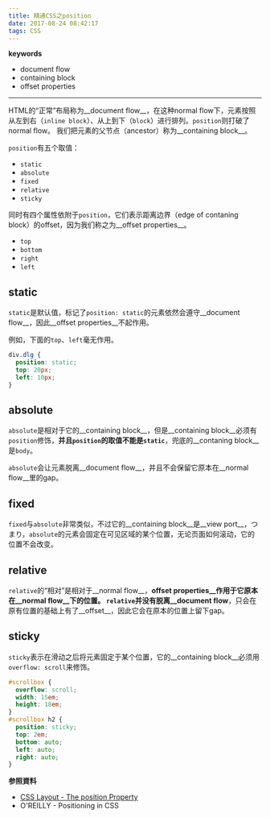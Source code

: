 ```yaml
---
title: 精通CSS之position
date: 2017-08-24 08:42:17
tags: CSS
---
```


**keywords**

* document flow
* containing block
* offset properties

<!-- more -->

---

HTML的“正常”布局称为__document flow__，在这种normal flow下，元素按照从左到右（`inline block`）、从上到下（`block`）进行排列。`position`则打破了normal flow。
我们把元素的父节点（ancestor）称为__containing block__。

`position`有五个取值：

- `static`
- `absolute`
- `fixed`
- `relative`
- `sticky`

同时有四个属性依附于`position`，它们表示距离边界（edge of contaning block）的offset，因为我们称之为__offset properties__。

- `top`
- `bottom`
- `right`
- `left`

static
---
`static`是默认值，标记了`position: static`的元素依然会遵守__document flow__，因此__offset properties__不起作用。

例如，下面的`top`、`left`毫无作用。

```css
div.dlg {
  position: static;
  top: 20px;
  left: 10px;
}
```

absolute
---
`absolute`是相对于它的__containing block__，但是__containing block__必须有`position`修饰，**并且`position`的取值不能是`static`**，兜底的__contaning block__是`body`。

`absolute`会让元素脱离__document flow__，并且不会保留它原本在__normal flow__里的gap。

fixed
---
`fixed`与`absolute`非常类似，不过它的__containing block__是__view port__，つまり，`absolute`的元素会固定在可见区域的某个位置，无论页面如何滚动，它的位置不会改变。

relative
---
`relative`的“相对”是相对于__normal flow__，__offset properties__作用于它原本在__normal flow__下的位置。
`relative`并没有脱离__document flow__，只会在原有位置的基础上有了__offset__，因此它会在原本的位置上留下gap。

sticky
---
`sticky`表示在滑动之后将元素固定于某个位置，它的__containing block__必须用`overflow: scroll`来修饰。

```css
#scrollbox {
  overflow: scroll; 
  width: 15em; 
  height: 18em;
}
#scrollbox h2 {
  position: sticky; 
  top: 2em; 
  bottom: auto;
  left: auto; 
  right: auto;
}
```

__参照資料__

* [CSS Layout - The position Property](https://www.w3schools.com/css/css_positioning.asp)
* O'REILLY - Positioning in CSS 
